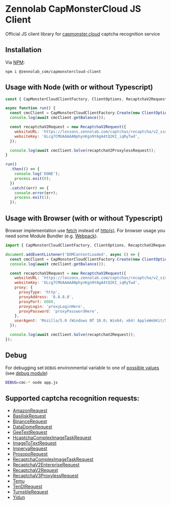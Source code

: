 # Zennolab CapMonsterCloud JS Client

Official JS client library for [capmonster.cloud](https://capmonster.cloud/) captcha recognition service

## Installation

Via [NPM](https://www.npmjs.com/package/@zennolab_com/capmonstercloud-client):

    npm i @zennolab_com/capmonstercloud-client

## Usage with Node (with or without Typescript)

```javascript
const { CapMonsterCloudClientFactory, ClientOptions, RecaptchaV2Request } = require('@zennolab_com/capmonstercloud-client');

async function run() {
  const cmcClient = CapMonsterCloudClientFactory.Create(new ClientOptions({ clientKey: '<your capmonster.cloud API key>' }));
  console.log(await cmcClient.getBalance());

  const recaptchaV2Request = new RecaptchaV2Request({
    websiteURL: 'https://lessons.zennolab.com/captchas/recaptcha/v2_simple.php?level=high',
    websiteKey: '6Lcg7CMUAAAAANphynKgn9YAgA4tQ2KI_iqRyTwd',
  });

  console.log(await cmcClient.Solve(recaptchaV2ProxylessRequest));
}

run()
  .then(() => {
    console.log('DONE');
    process.exit(0);
  })
  .catch((err) => {
    console.error(err);
    process.exit(1);
  });
```

## Usage with Browser (with or without Typescript)

Browser implementation use [fetch](https://caniuse.com/fetch) instead of [http(s)](https://nodejs.org/api/http.html).
For browser usage you need some Module Bundler (e.g. [Webpack](https://webpack.js.org/)).

```javascript
import { CapMonsterCloudClientFactory, ClientOptions, RecaptchaV2Request } from '@zennolab_com/capmonstercloud-client';

document.addEventListener('DOMContentLoaded', async () => {
  const cmcClient = CapMonsterCloudClientFactory.Create(new ClientOptions({ clientKey: '<your capmonster.cloud API key>' }));
  console.log(await cmcClient.getBalance());

  const recaptchaV2Request = new RecaptchaV2Request({
    websiteURL: 'https://lessons.zennolab.com/captchas/recaptcha/v2_simple.php?level=high',
    websiteKey: '6Lcg7CMUAAAAANphynKgn9YAgA4tQ2KI_iqRyTwd',
    proxy: {
      proxyType: 'http',
      proxyAddress: '8.8.8.8',
      proxyPort: 8080,
      proxyLogin: 'proxyLoginHere',
      proxyPassword: 'proxyPasswordHere',
    },
    userAgent: 'Mozilla/5.0 (Windows NT 10.0; Win64; x64) AppleWebKit/537.36 (KHTML, like Gecko) Chrome/81.0.4044.132 Safari/537.36',
  });

  console.log(await cmcClient.Solve(recaptchaV2Request));
});
```

## Debug

For debugging set `DEBUG` environmental variable to one of [possible values](/src/Logger.ts) (see [debug module](https://www.npmjs.com/package/debug))

```bash
DEBUG=cmc-* node app.js
```

## Supported captcha recognition requests:

- [AmazonRequest](https://zenno.link/doc-amazon-en)
- [BasiliskRequest](https://zenno.link/doc-basilisk-en)
- [BinanceRequest](https://zenno.link/doc-binance-en)
- [DataDomeRequest](https://zenno.link/doc-datadome-en)
- [GeeTestRequest](https://zenno.link/doc-geetest-proxy-en)
- [HcaptchaComplexImageTaskRequest](https://zenno.link/doc-complextask-hc-en)
- [ImageToTextRequest](https://zenno.link/doc-ImageToTextTask-en)
- [ImpervaRequest](https://zenno.link/doc-imperva-en)
- [ProsopoRequest](https://zenno.link/doc-prosopo-en)
- [RecaptchaComplexImageTaskRequest](https://zenno.link/doc-complextask-rc-en)
- [RecaptchaV2EnterpriseRequest](https://zenno.link/doc-recaptcha2e-proxy-en)
- [RecaptchaV2Request](https://zenno.link/doc-recaptcha2-proxy-en)
- [RecaptchaV3ProxylessRequest](https://zenno.link/doc-recaptcha3-en)
- [Temu](https://zenno.link/doc-temu-en)
- [TenDIRequest](https://zenno.link/doc-tendi-en)
- [TurnstileRequest](https://zenno.link/doc-turnstile-proxy-en)
- [Yidun](https://zenno.link/doc-yidun-en)
